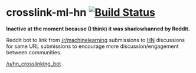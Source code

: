 # crosslink-ml-hn  [![Build Status](https://travis-ci.org/liviu-/crosslink-ml-hn.svg?branch=master)](https://travis-ci.org/liviu-/crosslink-ml-hn)

**Inactive at the moment because (I think) it was shadowbanned by Reddit.**

Reddit bot to link from [/r/machinelearning](https://www.reddit.com/r/MachineLearning/) submissions to [HN](https://news.ycombinator.com/news) discussions for same URL submissions to encourage more discussion/engagement between communities.

[/u/hn_crosslinking_bot](https://www.reddit.com/user/hn_crosslinking_bot)
